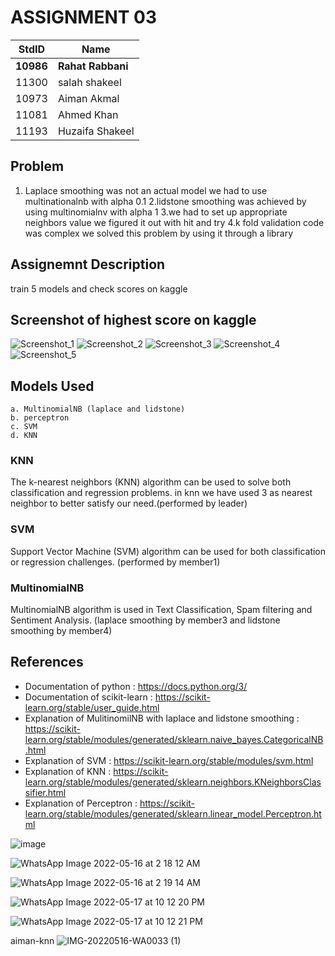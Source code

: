 # ASSIGNMENT 03 #

StdID | Name
------------ | -------------
**10986** | **Rahat Rabbani** 
11300 | salah shakeel
10973 | Aiman Akmal
11081 | Ahmed Khan
11193 | Huzaifa Shakeel

## Problem ##
1. Laplace smoothing was not an actual model we had to use multinationalnb with alpha 0.1
2.lidstone smoothing was achieved by using multinomialnv with alpha 1
3.we had to set up appropriate neighbors value  we figured it out with hit and try
4.k fold validation code was complex we solved this problem by using it through a library
## Assignemnt Description ##
train 5 models and check scores on kaggle

## Screenshot of highest score on kaggle ##
![Screenshot_1](https://user-images.githubusercontent.com/)
![Screenshot_2](https://user-images.githubusercontent.com/)
![Screenshot_3](https://user-images.githubusercontent.com/)
![Screenshot_4](https://user-images.githubusercontent.com/)
![Screenshot_5](https://user-images.githubusercontent.com/)


## Models Used ##
    a. MultinomialNB (laplace and lidstone)
    b. perceptron
    c. SVM
    d. KNN

### KNN ###
The k-nearest neighbors (KNN) algorithm can be used to solve both classification and regression problems. in knn we have used 3 as nearest neighbor to better satisfy our need.(performed by leader)

### SVM ###
Support Vector Machine (SVM) algorithm can be used for both classification or regression challenges. (performed by member1)

### MultinomialNB ###
MultinomialNB algorithm is used in Text Classification, Spam filtering and Sentiment Analysis. (laplace smoothing by member3 and lidstone smoothing by member4)

## References ##
- Documentation of python : https://docs.python.org/3/
- Documentation of scikit-learn : https://scikit-learn.org/stable/user_guide.html
- Explanation of MulitinomilNB with laplace and lidstone smoothing : https://scikit-learn.org/stable/modules/generated/sklearn.naive_bayes.CategoricalNB.html
- Explanation of SVM : https://scikit-learn.org/stable/modules/svm.html
- Explanation of KNN : https://scikit-learn.org/stable/modules/generated/sklearn.neighbors.KNeighborsClassifier.html
- Explanation of Perceptron : https://scikit-learn.org/stable/modules/generated/sklearn.linear_model.Perceptron.html

![image](https://user-images.githubusercontent.com/99352810/169540156-cb9ee6a5-c4aa-443e-b709-1aa0316121d9.png)

![WhatsApp Image 2022-05-16 at 2 18 12 AM](https://user-images.githubusercontent.com/99357263/168875729-a565e9c4-c072-492d-b7f3-1d7104c3b70d.jpeg)

![WhatsApp Image 2022-05-16 at 2 19 14 AM](https://user-images.githubusercontent.com/99357263/168875480-f320962a-402e-4703-b2c3-c2d25a75290f.jpeg)

![WhatsApp Image 2022-05-17 at 10 12 20 PM](https://user-images.githubusercontent.com/99352810/168872215-9292bbd9-8e9b-43d6-b1f1-c149bc967fab.jpeg)

![WhatsApp Image 2022-05-17 at 10 12 21 PM](https://user-images.githubusercontent.com/99352810/168872244-47237a7f-de0a-4a4b-9e03-9c13cf4aaa91.jpeg)

aiman-knn
![IMG-20220516-WA0033 (1)](https://user-images.githubusercontent.com/99357609/168653728-7582bd4b-c740-452b-b712-b2afda9ed16c.jpg)



